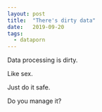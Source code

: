 ```yaml
---
layout: post
title:  "There's dirty data"
date:   2019-09-20
tags:
  - dataporn
---
```


Data processing is dirty.

Like sex.

Just do it safe.

Do you manage it?
